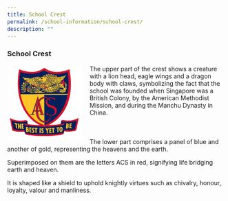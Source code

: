 ```yaml
---
title: School Crest
permalink: /school-information/school-crest/
description: ""
---
```

### **School Crest**

<img src="/images/ACSP%20School%20Crest_Full%20Colour.png" style="width:35%;margin-right:15px;" align = "left">

The upper part of the crest shows a creature with a lion head, eagle wings and a dragon body with claws, symbolizing the fact that the school was founded when Singapore was a British Colony, by the American Methodist Mission, and during the Manchu Dynasty in China.
<br><br><br><br>
The lower part comprises a panel of blue and another of gold, representing the heavens and the earth.

Superimposed on them are the letters ACS in red, signifying life bridging earth and heaven. 

It is shaped like a shield to uphold knightly virtues such as chivalry, honour, loyalty, valour and manliness.